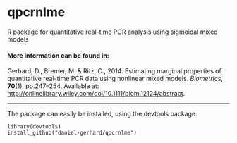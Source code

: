 qpcrnlme
========

R package for quantitative real-time PCR analysis using sigmoidal mixed models

#### More information can be found in:     

Gerhard, D., Bremer, M. & Ritz, C., 2014. Estimating marginal properties of quantitative real-time PCR data using nonlinear mixed models. *Biometrics*, **70**(1), pp.247–254. Available at: http://onlinelibrary.wiley.com/doi/10.1111/biom.12124/abstract.

----------------------

The package can easily be installed, using the devtools package:
```
library(devtools)
install_github("daniel-gerhard/qpcrnlme")
```

